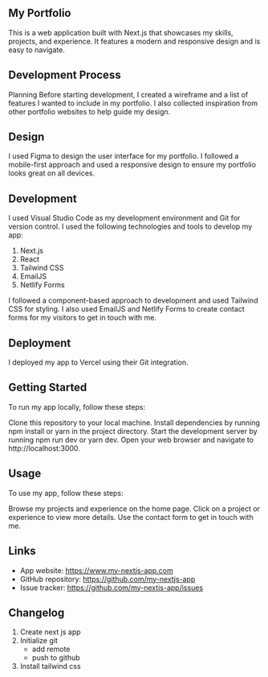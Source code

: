 ## My Portfolio

This is a web application built with Next.js that showcases my skills, projects, and experience. It features a modern and responsive design and is easy to navigate.

## Development Process

Planning
Before starting development, I created a wireframe and a list of features I wanted to include in my portfolio. I also collected inspiration from other portfolio websites to help guide my design.

## Design

I used Figma to design the user interface for my portfolio. I followed a mobile-first approach and used a responsive design to ensure my portfolio looks great on all devices.

## Development

I used Visual Studio Code as my development environment and Git for version control. I used the following technologies and tools to develop my app:

1. Next.js
2. React
3. Tailwind CSS
4. EmailJS
5. Netlify Forms

I followed a component-based approach to development and used Tailwind CSS for styling. I also used EmailJS and Netlify Forms to create contact forms for my visitors to get in touch with me.

## Deployment

I deployed my app to Vercel using their Git integration.

## Getting Started

To run my app locally, follow these steps:

Clone this repository to your local machine.
Install dependencies by running npm install or yarn in the project directory.
Start the development server by running npm run dev or yarn dev.
Open your web browser and navigate to http://localhost:3000.

## Usage

To use my app, follow these steps:

Browse my projects and experience on the home page.
Click on a project or experience to view more details.
Use the contact form to get in touch with me.

## Links

- App website: https://www.my-nextjs-app.com
- GitHub repository: https://github.com/my-nextjs-app
- Issue tracker: https://github.com/my-nextjs-app/issues

## Changelog

1. Create next js app 
2. Initialize git 
   - add remote 
   - push to github
3. Install tailwind css 